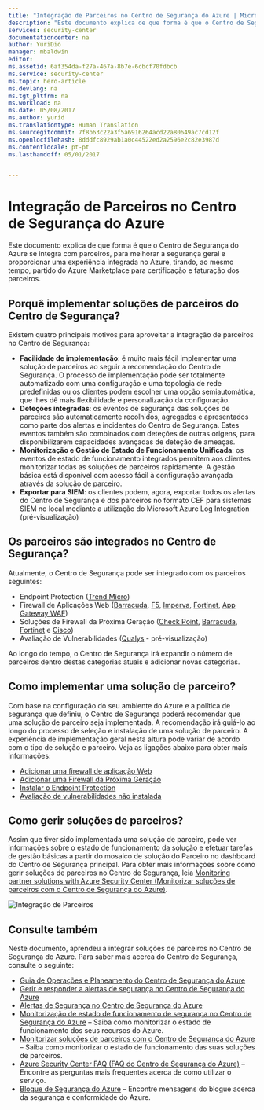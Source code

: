 ```yaml
---
title: "Integração de Parceiros no Centro de Segurança do Azure | Microsoft Docs"
description: "Este documento explica de que forma é que o Centro de Segurança do Azure se integra com parceiros, para melhorar a segurança geral dos seus recursos do Azure."
services: security-center
documentationcenter: na
author: YuriDio
manager: mbaldwin
editor: 
ms.assetid: 6af354da-f27a-467a-8b7e-6cbcf70fdbcb
ms.service: security-center
ms.topic: hero-article
ms.devlang: na
ms.tgt_pltfrm: na
ms.workload: na
ms.date: 05/08/2017
ms.author: yurid
ms.translationtype: Human Translation
ms.sourcegitcommit: 7f8b63c22a3f5a6916264acd22a80649ac7cd12f
ms.openlocfilehash: 8dddfc8929ab1a0c44522ed2a2596e2c82e3987d
ms.contentlocale: pt-pt
ms.lasthandoff: 05/01/2017


---
```

# <a name="partner-integration-in-azure-security-center"></a>Integração de Parceiros no Centro de Segurança do Azure
Este documento explica de que forma é que o Centro de Segurança do Azure se integra com parceiros, para melhorar a segurança geral e proporcionar uma experiência integrada no Azure, tirando, ao mesmo tempo, partido do Azure Marketplace para certificação e faturação dos parceiros.

## <a name="why-deploy-partners-solutions-from-security-center"></a>Porquê implementar soluções de parceiros do Centro de Segurança?

Existem quatro principais motivos para aproveitar a integração de parceiros no Centro de Segurança:

- **Facilidade de implementação**: é muito mais fácil implementar uma solução de parceiros ao seguir a recomendação do Centro de Segurança. O processo de implementação pode ser totalmente automatizado com uma configuração e uma topologia de rede predefinidas ou os clientes podem escolher uma opção semiautomática, que lhes dê mais flexibilidade e personalização da configuração.
- **Deteções integradas**: os eventos de segurança das soluções de parceiros são automaticamente recolhidos, agregados e apresentados como parte dos alertas e incidentes do Centro de Segurança. Estes eventos também são combinados com deteções de outras origens, para disponibilizarem capacidades avançadas de deteção de ameaças.
- **Monitorização e Gestão de Estado de Funcionamento Unificada**: os eventos de estado de funcionamento integrados permitem aos clientes monitorizar todas as soluções de parceiros rapidamente. A gestão básica está disponível com acesso fácil à configuração avançada através da solução de parceiro.
- **Exportar para SIEM**: os clientes podem, agora, exportar todos os alertas do Centro de Segurança e dos parceiros no formato CEF para sistemas SIEM no local mediante a utilização do Microsoft Azure Log Integration (pré-visualização)


## <a name="what-partners-are-integrated-with-security-center"></a>Os parceiros são integrados no Centro de Segurança?
Atualmente, o Centro de Segurança pode ser integrado com os parceiros seguintes:

- Endpoint Protection ([Trend Micro](https://help.deepsecurity.trendmicro.com/azure-marketplace-getting-started-with-deep-security.html)) 
- Firewall de Aplicações Web ([Barracuda](https://www.barracuda.com/products/webapplicationfirewall), [F5](https://support.f5.com/kb/en-us/products/big-ip_asm/manuals/product/bigip-ve-web-application-firewall-microsoft-azure-12-0-0.html), [Imperva](https://www.imperva.com/Products/WebApplicationFirewall-WAF), [Fortinet](https://www.fortinet.com/resources.html?limit=10&search=&document-type=data-sheets), [App Gateway WAF](https://azure.microsoft.com/en-us/blog/azure-web-application-firewall-waf-generally-available/)) 
- Soluções de Firewall da Próxima Geração ([Check Point](https://www.checkpoint.com/products/vsec-microsoft-azure/), [Barracuda](https://campus.barracuda.com/product/nextgenfirewallf/article/NGF/AzureDeployment/), [Fortinet](http://docs.fortinet.com/d/fortigate-fortios-handbook-the-complete-guide-to-fortios-5.2) e [Cisco](http://www.cisco.com/c/en/us/td/docs/security/firepower/quick_start/azure/ftdv-azure-qsg.html)) 
- Avaliação de Vulnerabilidades ([Qualys](https://www.qualys.com/public-clouds/microsoft-azure/) - pré-visualização)  

Ao longo do tempo, o Centro de Segurança irá expandir o número de parceiros dentro destas categorias atuais e adicionar novas categorias. 

## <a name="how-to-deploy-a-partner-solution"></a>Como implementar uma solução de parceiro?

Com base na configuração do seu ambiente do Azure e a política de segurança que definiu, o Centro de Segurança poderá recomendar que uma solução de parceiro seja implementada. A recomendação irá guiá-lo ao longo do processo de seleção e instalação de uma solução de parceiro. A experiência de implementação geral nesta altura pode variar de acordo com o tipo de solução e parceiro. Veja as ligações abaixo para obter mais informações:

- [Adicionar uma firewall de aplicação Web](security-center-add-web-application-firewall.md)
- [Adicionar uma Firewall da Próxima Geração](security-center-add-next-generation-firewall.md)
- [Instalar o Endpoint Protection](security-center-install-endpoint-protection.md)
- [Avaliação de vulnerabilidades não instalada](security-center-vulnerability-assessment-recommendations.md)

## <a name="how-to-manage-partner-solutions"></a>Como gerir soluções de parceiros?

Assim que tiver sido implementada uma solução de parceiro, pode ver informações sobre o estado de funcionamento da solução e efetuar tarefas de gestão básicas a partir do mosaico de solução do Parceiro no dashboard do Centro de Segurança principal. Para obter mais informações sobre como gerir soluções de parceiros no Centro de Segurança, leia [Monitoring partner solutions with Azure Security Center (Monitorizar soluções de parceiros com o Centro de Segurança do Azure)](security-center-partner-solutions.md).

![Integração de Parceiros](./media/security-center-partner-integration/security-center-partner-integration-fig1-newUI.png)


## <a name="see-also"></a>Consulte também
Neste documento, aprendeu a integrar soluções de parceiros no Centro de Segurança do Azure. Para saber mais acerca do Centro de Segurança, consulte o seguinte:

* [Guia de Operações e Planeamento do Centro de Segurança do Azure](security-center-planning-and-operations-guide.md)
* [Gerir e responder a alertas de segurança no Centro de Segurança do Azure](security-center-managing-and-responding-alerts.md)
* [Alertas de Segurança no Centro de Segurança do Azure](security-center-alerts-type.md)
* [Monitorização de estado de funcionamento de segurança no Centro de Segurança do Azure](security-center-monitoring.md) – Saiba como monitorizar o estado de funcionamento dos seus recursos do Azure.
* [Monitorizar soluções de parceiros com o Centro de Segurança do Azure](security-center-partner-solutions.md) – Saiba como monitorizar o estado de funcionamento das suas soluções de parceiros.
* [Azure Security Center FAQ (FAQ do Centro de Segurança do Azure)](security-center-faq.md) – Encontre as perguntas mais frequentes acerca de como utilizar o serviço.
* [Blogue de Segurança do Azure](http://blogs.msdn.com/b/azuresecurity/) – Encontre mensagens do blogue acerca da segurança e conformidade do Azure.

